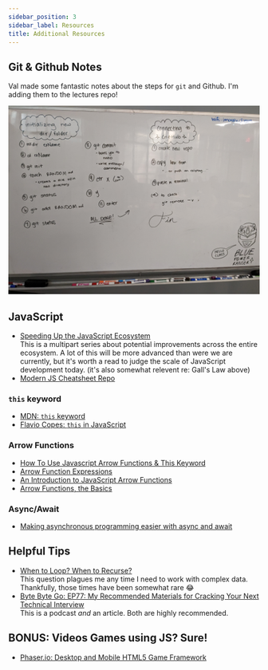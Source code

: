 ```yaml
---
sidebar_position: 3
sidebar_label: Resources
title: Additional Resources
---
```


<!-- markdownlint-disable no-inline-html no-trailing-punctuation -->

## Git & Github Notes

Val made some fantastic notes about the steps for `git` and Github. I'm adding them to the lectures repo!

![Using `git` and Github](./img/vals_git_github_notes.jpg)

## JavaScript

- [Speeding Up the JavaScript Ecosystem](https://marvinh.dev/blog/speeding-up-javascript-ecosystem/)
    <br/>This is a multipart series about potential improvements across the entire ecosystem. A lot of this will be more advanced than were we are currently, but it's worth a read to judge the scale of JavaScript development today. (it's also somewhat relevent re: Gall's Law above)
- [Modern JS Cheatsheet Repo](https://github.com/mbeaudru/modern-js-cheatsheet)

### `this` keyword

- [MDN: `this` keyword](https://developer.mozilla.org/en-US/docs/Web/JavaScript/Reference/Operators/this)
- [Flavio Copes: `this` in JavaScript](https://flaviocopes.com/javascript-this/)

### Arrow Functions

- [How To Use Javascript Arrow Functions & This Keyword](https://www.section.io/engineering-education/how-to-use-javascript-arrow-functions-and-this-keyword/)
- [Arrow Function Expressions](https://developer.mozilla.org/en-US/docs/Web/JavaScript/Reference/Functions/Arrow_functions)
- [An Introduction to JavaScript Arrow Functions](https://www.javascripttutorial.net/es6/javascript-arrow-function/)
- [Arrow Functions, the Basics](https://javascript.info/arrow-functions-basics)

### Async/Await

- [Making asynchronous programming easier with async and await](https://developer.mozilla.org/en-US/docs/Learn/JavaScript/Asynchronous/Async_await)

## Helpful Tips

- [When to Loop? When to Recurse?](https://betterprogramming.pub/when-to-loop-when-to-recurse-b786ad8977de)
    <br/>This question plagues me any time I need to work with complex data. Thankfully, those times have been somewhat rare 😂
- [Byte Byte Go: EP77: My Recommended Materials for Cracking Your Next Technical Interview](https://blog.bytebytego.com/p/ep77-my-recommended-materials-for)
    <br/>This is a podcast _and_ an article. Both are highly recommended.

## BONUS: Videos Games using JS? Sure!

- [Phaser.io: Desktop and Mobile HTML5 Game Framework](https://phaser.io/)
